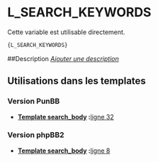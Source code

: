 # L_SEARCH_KEYWORDS


Cette variable est utilisable directement.

```html
{L_SEARCH_KEYWORDS}
```

##Description
[*Ajouter une description*](https://fa-tvars.appspot.com/var/L_SEARCH_KEYWORDS)

## Utilisations dans les templates

### Version PunBB

* __[Template search_body](../tpl/var/punbb/search_body.md#readme) :__[ligne 32](../tpl/src/punbb/search_body.tpl#L32)

### Version phpBB2

* __[Template search_body](../tpl/var/subsilver/search_body.md#readme) :__[ligne 8](../tpl/src/subsilver/search_body.tpl#L8)